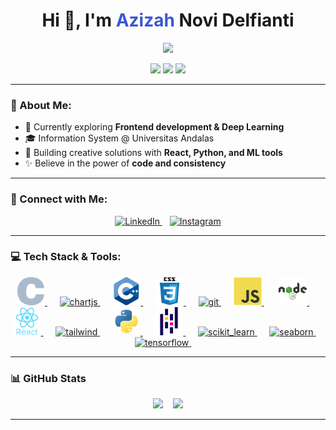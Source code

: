 <h1 align="center">Hi 👋, I'm <span style="color:#3A59D1;">Azizah</span> Novi Delfianti</h1>

<p align="center">
  <img src="https://readme-typing-svg.demolab.com?font=Fira+Code&size=20&pause=1000&color=0D5EA6&center=true&vCenter=true&width=605&lines=Passionate+Frontend+Developer+and+Data+Enthusiast.;Crafting+Beautiful+Interfaces+%2B+Smart+Models.">
</p>

<p align="center">
  <img src="https://img.shields.io/badge/Machine%20Learning-%F0%9F%A4%96-blue?style=for-the-badge">
  <img src="https://img.shields.io/badge/Data%20Visualization-%F0%9F%93%8A-9b59b6?style=for-the-badge">
  <img src="https://img.shields.io/badge/Web%20Development-%F0%9F%9A%80-2ecc71?style=for-the-badge">
</p>

---

### 💫 About Me:
- 🌱 Currently exploring **Frontend development & Deep Learning**
- 🎓 Information System @ Universitas Andalas
- 🔭 Building creative solutions with **React, Python, and ML tools**
- ✨ Believe in the power of **code and consistency**

---

### 🤝 Connect with Me:
<p align="center">
  <a href="https://linkedin.com/in/azizah-novi-delfianti" target="_blank">
    <img src="https://raw.githubusercontent.com/rahuldkjain/github-profile-readme-generator/master/src/images/icons/Social/linked-in-alt.svg" alt="LinkedIn" height="45" width="45"/>
  </a> &nbsp;&nbsp;
  <a href="https://instagram.com/zizahsdoc" target="_blank">
    <img src="https://raw.githubusercontent.com/rahuldkjain/github-profile-readme-generator/master/src/images/icons/Social/instagram.svg" alt="Instagram" height="45" width="45"/>
  </a>
</p>

---

### 💻 Tech Stack & Tools:
<p align="center"> 
 <a href="https://www.cprogramming.com/" target="_blank" rel="noreferrer">
    <img src="https://raw.githubusercontent.com/devicons/devicon/master/icons/c/c-original.svg" alt="c" width="45" height="45"/>
  </a> &nbsp;&nbsp;&nbsp;&nbsp;
  <a href="https://www.chartjs.org" target="_blank" rel="noreferrer">
    <img src="https://www.chartjs.org/media/logo-title.svg" alt="chartjs" width="45" height="45"/>
  </a> &nbsp;&nbsp;&nbsp;&nbsp;
  <a href="https://www.w3schools.com/cpp/" target="_blank" rel="noreferrer">
    <img src="https://raw.githubusercontent.com/devicons/devicon/master/icons/cplusplus/cplusplus-original.svg" alt="cplusplus" width="45" height="45"/>
  </a> &nbsp;&nbsp;&nbsp;&nbsp;
  <a href="https://www.w3schools.com/css/" target="_blank" rel="noreferrer">
    <img src="https://raw.githubusercontent.com/devicons/devicon/master/icons/css3/css3-original-wordmark.svg" alt="css3" width="45" height="45"/>
  </a> &nbsp;&nbsp;&nbsp;&nbsp;
  <a href="https://git-scm.com/" target="_blank" rel="noreferrer">
    <img src="https://www.vectorlogo.zone/logos/git-scm/git-scm-icon.svg" alt="git" width="45" height="45"/>
  </a> &nbsp;&nbsp;&nbsp;&nbsp;
  <a href="https://developer.mozilla.org/en-US/docs/Web/JavaScript" target="_blank" rel="noreferrer"> 
    <img src="https://raw.githubusercontent.com/devicons/devicon/master/icons/javascript/javascript-original.svg" alt="javascript" width="45" height="45"/> </a> &nbsp;&nbsp;&nbsp;&nbsp;&nbsp;
  <a href="https://nodejs.org" target="_blank" rel="noreferrer">
    <img src="https://raw.githubusercontent.com/devicons/devicon/master/icons/nodejs/nodejs-original-wordmark.svg" alt="nodejs" width="45" height="45"/>
  </a> &nbsp;&nbsp;&nbsp;&nbsp;
 
  <a href="https://reactjs.org/" target="_blank" rel="noreferrer">
    <img src="https://raw.githubusercontent.com/devicons/devicon/master/icons/react/react-original-wordmark.svg" alt="react" width="45" height="45"/>
  </a> &nbsp;&nbsp;&nbsp;&nbsp;
 
  <a href="https://tailwindcss.com/" target="_blank" rel="noreferrer">
    <img src="https://www.vectorlogo.zone/logos/tailwindcss/tailwindcss-icon.svg" alt="tailwind" width="45" height="45"/>
  </a> &nbsp;&nbsp;&nbsp;&nbsp;
   
   <a href="https://www.python.org" target="_blank" rel="noreferrer">
    <img src="https://raw.githubusercontent.com/devicons/devicon/master/icons/python/python-original.svg" alt="python" width="45" height="45"/>
  </a> &nbsp;&nbsp;&nbsp;&nbsp;
  <a href="https://pandas.pydata.org/" target="_blank" rel="noreferrer"> 
    <img src="https://raw.githubusercontent.com/devicons/devicon/2ae2a900d2f041da66e950e4d48052658d850630/icons/pandas/pandas-original.svg" alt="pandas" width="45" height="45"/> 
  </a> &nbsp;&nbsp;&nbsp;&nbsp;
  <a href="https://scikit-learn.org/" target="_blank" rel="noreferrer"> 
    <img src="https://upload.wikimedia.org/wikipedia/commons/0/05/Scikit_learn_logo_small.svg" alt="scikit_learn" width="45" height="45"/> 
  </a> &nbsp;&nbsp;&nbsp;&nbsp;
  <a href="https://seaborn.pydata.org/" target="_blank" rel="noreferrer"> <img src="https://seaborn.pydata.org/_images/logo-mark-lightbg.svg" alt="seaborn" width="45" height="45"/> 
  </a> &nbsp;&nbsp;&nbsp;
  <a href="https://www.tensorflow.org" target="_blank" rel="noreferrer">
    <img src="https://www.vectorlogo.zone/logos/tensorflow/tensorflow-icon.svg" alt="tensorflow" width="45" height="45"/>
  </a>&nbsp;&nbsp;&nbsp;&nbsp;

</p>

---

### 📊 GitHub Stats
<p align="center">
  <img src="https://github-readme-stats.vercel.app/api?username=azizahnd&show_icons=true&theme=default" height="180"/>
  &nbsp;&nbsp;
  <img src="https://github-readme-streak-stats.herokuapp.com/?user=azizahnd&" height="180"/>
</p>

<!--
<p><img align="left" src="https://github-readme-stats.vercel.app/api/top-langs?username=azizahnd&show_icons=true&locale=en&layout=compact" alt="azizahnd" /></p>
-->

---


